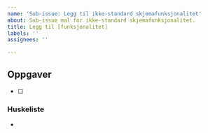 ```yaml
---
name: 'Sub-issue: Legg til ikke-standard skjemafunksjonalitet'
about: Sub-issue mal for ikke-standard skjemafunksjonalitet.
title: Legg til [funksjonalitet]
labels: ''
assignees: ''

---
```


## Oppgaver

<!-- Legg til aktuelle oppgaver (Maskinportenklient, secrets i Azure Key Vault, modeller, DTO-er, klienter, services, prosess steg, osv.). -->

- [ ]

### Huskeliste

-
